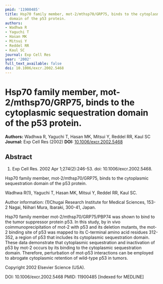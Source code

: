 ```yaml
---
pmid: '11900485'
title: Hsp70 family member, mot-2/mthsp70/GRP75, binds to the cytoplasmic sequestration
  domain of the p53 protein.
authors:
- Wadhwa R
- Yaguchi T
- Hasan MK
- Mitsui Y
- Reddel RR
- Kaul SC
journal: Exp Cell Res
year: '2002'
full_text_available: false
doi: 10.1006/excr.2002.5468
---
```


# Hsp70 family member, mot-2/mthsp70/GRP75, binds to the cytoplasmic sequestration domain of the p53 protein.
**Authors:** Wadhwa R, Yaguchi T, Hasan MK, Mitsui Y, Reddel RR, Kaul SC
**Journal:** Exp Cell Res (2002)
**DOI:** [10.1006/excr.2002.5468](https://doi.org/10.1006/excr.2002.5468)

## Abstract

1. Exp Cell Res. 2002 Apr 1;274(2):246-53. doi: 10.1006/excr.2002.5468.

Hsp70 family member, mot-2/mthsp70/GRP75, binds to the cytoplasmic sequestration 
domain of the p53 protein.

Wadhwa R(1), Yaguchi T, Hasan MK, Mitsui Y, Reddel RR, Kaul SC.

Author information:
(1)Chugai Research Institute for Medical Sciences, 153-2 Nagai, Niihari Mura, 
Ibaraki, 300-41, Japan.

Hsp70 family member mot-2/mthsp70/GRP75/PBP74 was shown to bind to the tumor 
suppressor protein p53. In this study, by in vivo coimmunoprecipitation of mot-2 
with p53 and its deletion mutants, the mot-2 binding site of p53 was mapped to 
its C-terminal amino acid residues 312-352, a region of p53 that includes its 
cytoplasmic sequestration domain. These data demonstrate that cytoplasmic 
sequestration and inactivation of p53 by mot-2 occurs by its binding to the 
cytoplasmic sequestration domain. Therefore, perturbation of mot-p53 
interactions can be employed to abrogate cytoplasmic retention of wild-type p53 
in tumors.

Copyright 2002 Elsevier Science (USA).

DOI: 10.1006/excr.2002.5468
PMID: 11900485 [Indexed for MEDLINE]
